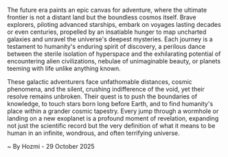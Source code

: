 
The future era paints an epic canvas for adventure, where the ultimate frontier is not a distant land but the boundless cosmos itself. Brave explorers, piloting advanced starships, embark on voyages lasting decades or even centuries, propelled by an insatiable hunger to map uncharted galaxies and unravel the universe's deepest mysteries. Each journey is a testament to humanity's enduring spirit of discovery, a perilous dance between the sterile isolation of hyperspace and the exhilarating potential of encountering alien civilizations, nebulae of unimaginable beauty, or planets teeming with life unlike anything known.

These galactic adventurers face unfathomable distances, cosmic phenomena, and the silent, crushing indifference of the void, yet their resolve remains unbroken. Their quest is to push the boundaries of knowledge, to touch stars born long before Earth, and to find humanity's place within a grander cosmic tapestry. Every jump through a wormhole or landing on a new exoplanet is a profound moment of revelation, expanding not just the scientific record but the very definition of what it means to be human in an infinite, wondrous, and often terrifying universe.

~ By Hozmi - 29 October 2025
